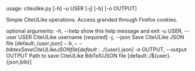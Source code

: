 usage: citeulike.py [-h] -u USER [-j] [-b] [-o OUTPUT]

Simple CiteULike operations. Access granded through Firefox cookies.

optional arguments:
  -h, --help            show this help message and exit
  -u USER, --user USER  CiteULike username [required]
  -j, --json            Save CiteULike JSON file [default:./${user}.json]
  -b, --bibtex          Save CiteULike JSON file [default:./${user}.json]
  -o OUTPUT, --output OUTPUT
                        Path to save CiteULike BibTeX/JSON file
                        [default:./${user}.{json,bib}]
